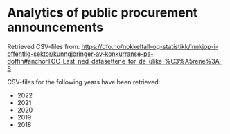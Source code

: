 # Analytics of public procurement announcements
Retrieved CSV-files from:
https://dfo.no/nokkeltall-og-statistikk/innkjop-i-offentlig-sektor/kunngjoringer-av-konkurranse-pa-doffin#anchorTOC_Last_ned_datasettene_for_de_ulike_%C3%A5rene%3A_8

CSV-files for the following years have been retrieved:
- 2022
- 2021
- 2020
- 2019
- 2018

 